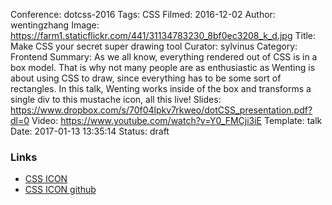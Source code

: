 Conference: dotcss-2016
Tags: CSS
Filmed: 2016-12-02
Author: wentingzhang
Image: https://farm1.staticflickr.com/441/31134783230_8bf0ec3208_k_d.jpg
Title: Make CSS your secret super drawing tool
Curator: sylvinus
Category: Frontend
Summary: As we all know, everything rendered out of CSS is in a box model. That is why not many people are as enthusiastic as Wenting is about using CSS to draw, since everything has to be some sort of rectangles. In this talk, Wenting works inside of the box and transforms a single div to this mustache icon, all this live!
Slides: https://www.dropbox.com/s/70f04lpkv7rkweo/dotCSS_presentation.pdf?dl=0
Video: https://www.youtube.com/watch?v=Y0_FMCji3iE
Template: talk
Date: 2017-01-13 13:35:14
Status: draft

### Links

* [CSS ICON](http://cssicon.space/)
* [CSS ICON github](https://github.com/wentin/cssicon )